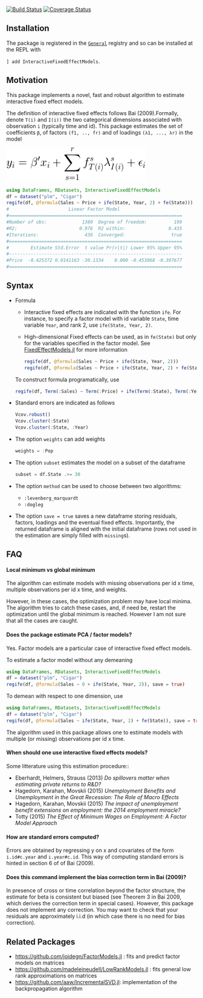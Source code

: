 [![Build Status](https://travis-ci.com/FixedEffects/InteractiveFixedEffectModels.jl.svg?branch=master)](https://travis-ci.com/FixedEffects/InteractiveFixedEffectModels.jl)
[![Coverage Status](https://coveralls.io/repos/matthieugomez/InteractiveFixedEffectModels.jl/badge.svg?branch=master&service=github)](https://coveralls.io/github/matthieugomez/InteractiveFixedEffectModels.jl?branch=master)

## Installation
The package is registered in the [`General`](https://github.com/JuliaRegistries/General) registry and so can be installed at the REPL with 

`] add InteractiveFixedEffectModels`.

## Motivation
This package implements a novel, fast and robust algorithm to estimate interactive fixed effect models. 

The definition of interactive fixed effects follows Bai (2009).Formally, denote `T(i)` and `I(i))` the two categorical dimensions associated with observation `i` (typically time and id).  This package estimates the set of coefficients `β`, of factors `(f1, .., fr)` and of loadings `(λ1, ..., λr)` in the model

![minimization](img/minimization.png)

```julia
using DataFrames, RDatasets, InteractiveFixedEffectModels
df = dataset("plm", "Cigar")
regife(df, @formula(Sales ~ Price + ife(State, Year, 2) + fe(State)))
#                      Linear Factor Model                      
#================================================================
#Number of obs:             1380  Degree of freedom:          199
#R2:                       0.976  R2 within:                0.435
#Iterations:                 436  Converged:                 true
#================================================================
#        Estimate Std.Error  t value Pr(>|t|) Lower 95% Upper 95%
#----------------------------------------------------------------
#Price  -0.425372 0.0141163 -30.1334    0.000 -0.453068 -0.397677
#================================================================
```


## Syntax
- Formula

	- Interactive fixed effects are indicated with the function  `ife`. For instance, to specify a factor model with id variable `State`, time variable `Year`, and rank 2, use `ife(State, Year, 2)`.

	- High-dimensional Fixed effects can be used, as in `fe(State)` but only for the variables specified in the factor model. See [FixedEffectModels.jl](https://github.com/matthieugomez/FixedEffectModels.jl) for more information

		```julia
		regife(df, @formula(Sales ~ Price + ife(State, Year, 2)))
		regife(df, @formula(Sales ~ Price + ife(State, Year, 2) + fe(State)))
		```

	To construct formula programatically, use
	```julia
	regife(df, Term(:Sales) ~ Term(:Price) + ife(Term(:State), Term(:Year), 2) + fe(Term(:State)))
	```
- Standard errors are indicated as follows
	```julia
	Vcov.robust()
	Vcov.cluster(:State)
	Vcov.cluster(:State, :Year)
	```
- The option `weights` can add weights
	```julia
	weights = :Pop
	```
- The option `subset` estimates the model on a subset of the dataframe
	```julia
	subset = df.State .>= 30
	```
	
- The option `method` can be used to choose between two algorithms:
	- `:levenberg_marquardt`
	- `:dogleg` 

- The option `save = true` saves a new dataframe storing residuals, factors, loadings and the eventual fixed effects. Importantly, the returned dataframe is aligned with the initial dataframe (rows not used in the estimation are simply filled with `missing`s).



## FAQ


#### Local minimum vs global minimum
The algorithm can estimate models with missing observations per id x time, multiple observations per id x time, and weights.

However, in these cases, the optimization problem may have local minima. The algorithm tries to catch these cases, and, if need be, restart the optimization until the global minimum is reached. However I am not sure that all the cases are caught. 


#### Does the package estimate PCA / factor models?

Yes. Factor models are a particular case of interactive fixed effect models. 

To estimate a factor model without any demeaning
```julia
using DataFrames, RDatasets, InteractiveFixedEffectModels
df = dataset("plm", "Cigar")
regife(df, @formula(Sales ~ 0 + ife(State, Year, 2)), save = true)
```

To demean with respect to one dimension, use 
```julia
using DataFrames, RDatasets, InteractiveFixedEffectModels
df = dataset("plm", "Cigar")
regife(df, @formula(Sales ~ ife(State, Year, 2) + fe(State)), save = true)
```

The algorithm used in this package allows one to estimate models with multiple (or missing) observations per id x time.

#### When should one use interactive fixed effects models?
Some litterature using this estimation procedure::

- Eberhardt, Helmers, Strauss (2013) *Do spillovers matter when estimating private returns to R&D?*
- Hagedorn, Karahan, Movskii (2015) *Unemployment Benefits and Unemployment in the Great Recession: The Role of Macro Effects*
- Hagedorn, Karahan, Movskii (2015) *The impact of unemployment benefit extensions on employment: the 2014 employment miracle?* 
- Totty (2015) *The Effect of Minimum Wages on Employment: A Factor Model Approach*

#### How are standard errors computed?
Errors are obtained by regressing y on x and covariates of the form `i.id#c.year` and `i.year#c.id`. This way of computing standard errors is hinted in section 6 of of Bai (2009).

#### Does this command implement the bias correction term in Bai (2009)?
In presence of cross or time correlation beyond the factor structure, the estimate for beta is consistent but biased (see Theorem 3 in Bai 2009, which derives the correction term in special cases). However, this package does not implement any correction. You may want to check that your residuals are approximately i.i.d (in which case there is no need for bias correction).


## Related Packages
- https://github.com/joidegn/FactorModels.jl : fits and predict factor models on matrices
- https://github.com/madeleineudell/LowRankModels.jl : fits general low rank approximations on matrices
- https://github.com/aaw/IncrementalSVD.jl: implementation of the backpropagation algorithm
